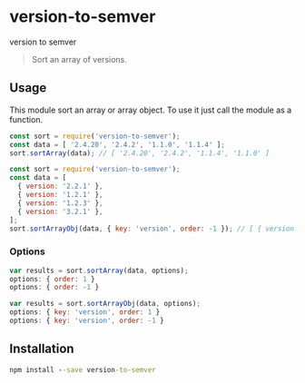 # version-to-semver
version to semver

> Sort an array of versions.

## Usage

This module sort an array or array object.
To use it just call the module as a function.

```js
const sort = require('version-to-semver');
const data = [ '2.4.20', '2.4.2', '1.1.0', '1.1.4' ];
sort.sortArray(data); // [ '2.4.20', '2.4.2', '1.1.4', '1.1.0' ]
```

```js
const sort = require('version-to-semver');
const data = [
  { version: '2.2.1' },
  { version: '1.2.1' },
  { version: '1.2.3' },
  { version: '3.2.1' },
];
sort.sortArrayObj(data, { key: 'version', order: -1 }); // [ { version: '3.2.1' }, { version: '2.2.1' }, { version: '1.2.3' }, { version: '1.2.1' } ]

```

### Options

```js
var results = sort.sortArray(data, options);
options: { order: 1 }
options: { order: -1 }
```


```js
var results = sort.sortArrayObj(data, options);
options: { key: 'version', order: 1 }
options: { key: 'version', order: -1 }
```

## Installation

```bat
npm install --save version-to-semver
```
